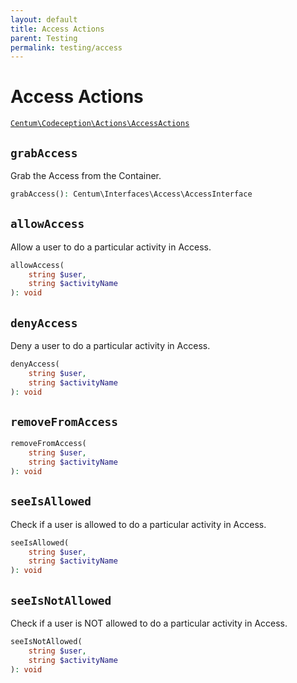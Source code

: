 ```yaml
---
layout: default
title: Access Actions
parent: Testing
permalink: testing/access
---
```




# Access Actions

[`Centum\Codeception\Actions\AccessActions`](https://github.com/SidRoberts/centum/blob/development/src/Codeception/Actions/AccessActions.php)



## `grabAccess`

Grab the Access from the Container.

```php
grabAccess(): Centum\Interfaces\Access\AccessInterface
```



## `allowAccess`

Allow a user to do a particular activity in Access.

```php
allowAccess(
    string $user,
    string $activityName
): void
```



## `denyAccess`

Deny a user to do a particular activity in Access.

```php
denyAccess(
    string $user,
    string $activityName
): void
```



## `removeFromAccess`

```php
removeFromAccess(
    string $user,
    string $activityName
): void
```



## `seeIsAllowed`

Check if a user is allowed to do a particular activity in Access.

```php
seeIsAllowed(
    string $user,
    string $activityName
): void
```



## `seeIsNotAllowed`

Check if a user is NOT allowed to do a particular activity in Access.

```php
seeIsNotAllowed(
    string $user,
    string $activityName
): void
```
